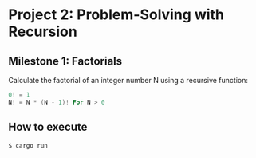 # Project 2: Problem-Solving with Recursion

## Milestone 1: Factorials

Calculate the factorial of an integer number N using a recursive function:

```ada
0! = 1
N! = N * (N - 1)! For N > 0
```

## How to execute

```shell
$ cargo run
```